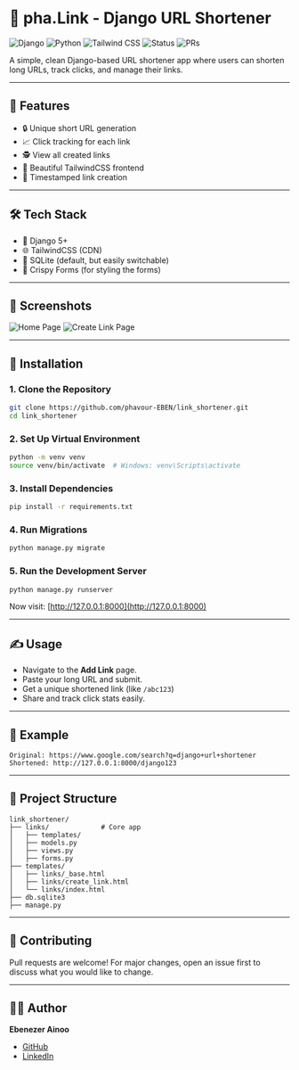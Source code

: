 # 🔗 pha.Link - Django URL Shortener
![Django](https://img.shields.io/badge/Built%20with-Django-092E20?style=for-the-badge&logo=django&logoColor=white)
![Python](https://img.shields.io/badge/Python-3.10+-blue?style=for-the-badge&logo=python&logoColor=white)
![Tailwind CSS](https://img.shields.io/badge/Styling-Tailwind_CSS-38B2AC?style=for-the-badge&logo=tailwind-css&logoColor=white)
![Status](https://img.shields.io/badge/Status-Active-brightgreen?style=for-the-badge)
![PRs](https://img.shields.io/badge/PRs-welcome-purple?style=for-the-badge&logo=git&logoColor=white)


A simple, clean Django-based URL shortener app where users can shorten long URLs, track clicks, and manage their links.

---

## 🚀 Features

- 🔒 Unique short URL generation
- 📈 Click tracking for each link
- 🕵️ View all created links
- 🎨 Beautiful TailwindCSS frontend
- 📆 Timestamped link creation

---

## 🛠️ Tech Stack

- 🐍 Django 5+
- 🌐 TailwindCSS (CDN)
- 💾 SQLite (default, but easily switchable)
- 🍰 Crispy Forms (for styling the forms)

---

## 📸 Screenshots

![Home Page](screenshots/home.png)
![Create Link Page](screenshots/create.png)

---

## 🧰 Installation

### 1. Clone the Repository

```bash
git clone https://github.com/phavour-EBEN/link_shortener.git
cd link_shortener
````

### 2. Set Up Virtual Environment

```bash
python -m venv venv
source venv/bin/activate  # Windows: venv\Scripts\activate
```

### 3. Install Dependencies

```bash
pip install -r requirements.txt
```

### 4. Run Migrations

```bash
python manage.py migrate
```

### 5. Run the Development Server

```bash
python manage.py runserver
```

Now visit: [http://127.0.0.1:8000](http://127.0.0.1:8000)

---

## ✍️ Usage

* Navigate to the **Add Link** page.
* Paste your long URL and submit.
* Get a unique shortened link (like `/abc123`)
* Share and track click stats easily.

---

## 🧪 Example

```
Original: https://www.google.com/search?q=django+url+shortener
Shortened: http://127.0.0.1:8000/django123
```

---

## 📁 Project Structure

```
link_shortener/
├── links/             # Core app
│   ├── templates/
│   ├── models.py
│   ├── views.py
│   ├── forms.py
├── templates/
│   ├── links/_base.html
│   ├── links/create_link.html
│   └── links/index.html
├── db.sqlite3
├── manage.py
```

---

## 🤝 Contributing

Pull requests are welcome! For major changes, open an issue first to discuss what you would like to change.

---

## 🙋‍♂️ Author

**Ebenezer Ainoo**
- [GitHub](https://github.com/Phvour-EBEN) 
-  [LinkedIn](https://linkedin.com/in/ebenezer-ainoo)

